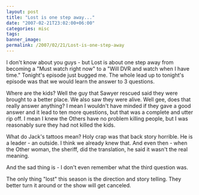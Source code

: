 ```yaml
---
layout: post
title: "Lost is one step away..."
date: "2007-02-21T23:02:00+06:00"
categories: misc 
tags: 
banner_image: 
permalink: /2007/02/21/Lost-is-one-step-away
---
```


I don't know about you guys - but Lost is about one step away from becoming a "Must watch right now" to a "Will DVR and watch when I have time." Tonight's episode just bugged me. The whole lead up to tonight's episode was that we would learn the answer to 3 questions.

Where are the kids? Well the guy that Sawyer rescued said they were brought to a better place. We also saw they were alive. Well gee, does that really answer anything? I mean I wouldn't have minded if they gave a good answer and it lead to ten more questions, but that was a complete and utter rip off. I mean I knew the Others have no problem killing people, but I was reasonably sure they had not killed the kids.

What do Jack's tattoos mean? Holy crap was that back story horrible. He is a leader - an outside. I think we already knew that. And even then - when the Other woman, the sheriff, did the translation, he said it wasn't the real meaning.

And the sad thing is - I don't even remember what the third question was.

The only thing "lost" this season is the direction and story telling. They better turn it around or the show will get canceled.